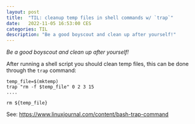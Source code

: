 ```yaml
---
layout: post
title:  "TIL: cleanup temp files in shell commands w/ `trap`"
date:   2022-11-05 16:53:00 CES
categories: TIL
description: "Be a good boyscout and clean up after yourself!"
---
```


_Be a good boyscout and clean up after yourself!_

After running a shell script you should clean temp files, this can be done through the `trap` command:


```shell
temp_file=$(mktemp)
trap "rm -f $temp_file" 0 2 3 15
....

rm ${temp_file}
```

See: <https://www.linuxjournal.com/content/bash-trap-command>
